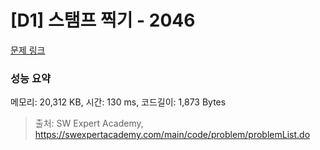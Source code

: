 # [D1] 스탬프 찍기 - 2046 

[문제 링크](https://swexpertacademy.com/main/code/problem/problemDetail.do?contestProbId=AV5QKdT6AyYDFAUq) 

### 성능 요약

메모리: 20,312 KB, 시간: 130 ms, 코드길이: 1,873 Bytes



> 출처: SW Expert Academy, https://swexpertacademy.com/main/code/problem/problemList.do